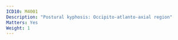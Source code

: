 ```yaml
---
ICD10: M4001
Description: "Postural kyphosis: Occipito-atlanto-axial region"
Matters: Yes
Weight: 1
---
```

